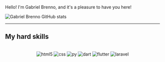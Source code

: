 Hello! I'm Gabriel Brenno, and it's a pleasure to have you here!


![Gabriel Brenno GitHub stats](https://github-readme-stats.vercel.app/api?username=gaabrenno&show_icons=true&theme=radical)

-----------
## My hard skills

<center>
<div style="display: inline_block"><br/>
  <img align="center" alt="html5" src="https://img.shields.io/badge/HTML5-E34F26?style=for-the-badge&logo=html5&logoColor=white"/>
  <img align="center" alt="css" src="https://img.shields.io/badge/CSS3-1572B6?style=for-the-badge&logo=css3&logoColor=white"/>
  <img align="center" alt="py" src="https://img.shields.io/badge/Python-14354C?style=for-the-badge&logo=python&logoColor=white"/>
  <img align="center" alt="dart" src="https://img.shields.io/badge/Dart-0175C2?style=for-the-badge&logo=dart&logoColor=white"/>
  <img align="center" alt="flutter" src="https://img.shields.io/badge/Flutter-02569B?style=for-the-badge&logo=flutter&logoColor=white"/>
  <img align="center" alt="laravel" src="https://img.shields.io/badge/Laravel-FF2D20?style=for-the-badge&logo=laravel&logoColor=white"/>
</div>
</center>

